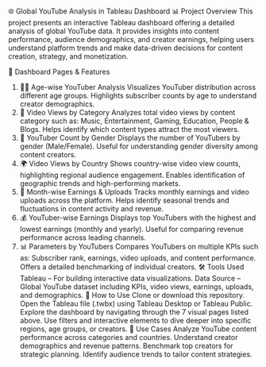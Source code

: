 🌐 Global YouTube Analysis in Tableau Dashboard
📊 Project Overview
This project presents an interactive Tableau dashboard offering a detailed analysis of global YouTube data. It provides insights into content performance, audience demographics, and creator earnings, helping users understand platform trends and make data-driven decisions for content creation, strategy, and monetization.

📁 Dashboard Pages & Features
1. 🧑‍💻 Age-wise YouTuber Analysis
Visualizes YouTuber distribution across different age groups.
Highlights subscriber counts by age to understand creator demographics.
2. 🎥 Video Views by Category
Analyzes total video views by content category such as:
Music, Entertainment, Gaming, Education, People & Blogs.
Helps identify which content types attract the most viewers.
3. 🚻 YouTuber Count by Gender
Displays the number of YouTubers by gender (Male/Female).
Useful for understanding gender diversity among content creators.
4. 🌍 Video Views by Country
Shows country-wise video view counts, highlighting regional audience engagement.
Enables identification of geographic trends and high-performing markets.
5. 📆 Month-wise Earnings & Uploads
Tracks monthly earnings and video uploads across the platform.
Helps identify seasonal trends and fluctuations in content activity and revenue.
6. 💰 YouTuber-wise Earnings
Displays top YouTubers with the highest and lowest earnings (monthly and yearly).
Useful for comparing revenue performance across leading channels.
7. 📊 Parameters by YouTubers
Compares YouTubers on multiple KPIs such as:
Subscriber rank, earnings, video uploads, and content performance.
Offers a detailed benchmarking of individual creators.
🛠️ Tools Used
Tableau – For building interactive data visualizations.
Data Source – Global YouTube dataset including KPIs, video views, earnings, uploads, and demographics.
🚀 How to Use
Clone or download this repository.
Open the Tableau file (.twbx) using Tableau Desktop or Tableau Public.
Explore the dashboard by navigating through the 7 visual pages listed above.
Use filters and interactive elements to dive deeper into specific regions, age groups, or creators.
📌 Use Cases
Analyze YouTube content performance across categories and countries.
Understand creator demographics and revenue patterns.
Benchmark top creators for strategic planning.
Identify audience trends to tailor content strategies.
